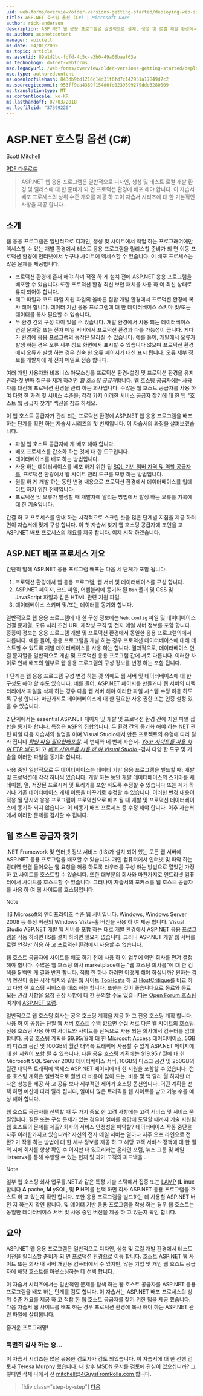 ```yaml
---
uid: web-forms/overview/older-versions-getting-started/deploying-web-site-projects/asp-net-hosting-options-cs
title: ASP.NET 호스팅 옵션 (C#) | Microsoft Docs
author: rick-anderson
description: ASP.NET 웹 응용 프로그램은 일반적으로 설계, 생성 및 로컬 개발 환경에서 테스트 및 프로덕션 환경 o에 배포 해야 하는 중...
ms.author: aspnetcontent
manager: wpickett
ms.date: 04/01/2009
ms.topic: article
ms.assetid: 89a1d2bc-fdfd-4c5c-a3b0-49a08baaf63a
ms.technology: dotnet-webforms
msc.legacyurl: /web-forms/overview/older-versions-getting-started/deploying-web-site-projects/asp-net-hosting-options-cs
msc.type: authoredcontent
ms.openlocfilehash: 843db9bd1216c14d31f6fd7c142951a17849d7c2
ms.sourcegitcommit: 953ff9ea4369f154d6fd0239599279ddd3280009
ms.translationtype: MT
ms.contentlocale: ko-KR
ms.lasthandoff: 07/03/2018
ms.locfileid: "37399226"
---
```

<a name="aspnet-hosting-options-c"></a>ASP.NET 호스팅 옵션 (C#)
====================
[Scott Mitchell](https://twitter.com/ScottOnWriting)

[PDF 다운로드](http://download.microsoft.com/download/E/8/9/E8920AE6-D441-41A7-8A77-9EF8FF970D8B/aspnet_tutorial01_Basics_cs.pdf)

> ASP.NET 웹 응용 프로그램은 일반적으로 디자인, 생성 및 테스트 로컬 개발 환경 및 릴리스에 대 한 준비가 되 면 프로덕션 환경에 배포 해야 합니다. 이 자습서 배포 프로세스의 상위 수준 개요를 제공 하 고이 자습서 시리즈에 대 한 기본적인 사항을 제공 합니다.


## <a name="introduction"></a>소개

웹 응용 프로그램은 일반적으로 디자인, 생성 및 사이트에서 작업 하는 프로그래머에만 액세스할 수 있는 개발 환경에서 테스트 응용 프로그램을 릴리스할 준비가 되 면 이동 프로덕션 환경에 인터넷에서 누구나 사이트에 액세스할 수 있습니다. 이 배포 프로세스는 많은 문제를 제공합니다.

- 프로덕션 환경에 존재 해야 하며 적절 하 게 설치 전에 ASP.NET 응용 프로그램을 배포할 수 있습니다. 또한 프로덕션 환경 최신 보안 패치를 사용 하 여 최신 상태로 유지 되어야 합니다.
- 태그 파일과 코드 파일 지원 파일의 올바른 집합 개발 환경에서 프로덕션 환경에 복사 해야 합니다. 데이터 기반 응용 프로그램에 대 한 데이터베이스 스키마 및/또는 데이터를 복사 필요할 수 있습니다.
- 두 환경 간의 구성 차이 있을 수 있습니다. 개발 환경에서 사용 되는 데이터베이스 연결 문자열 또는 전자 메일 서버에서 프로덕션 환경과 다를 가능성이 큽니다. 게다가 환경에 응용 프로그램의 동작은 달라질 수 있습니다. 예를 들어, 개발에서 오류가 발생 하는 경우 오류 세부 정보 화면에서 표시할 수 있습니다 않으며 프로덕션 환경에서 오류가 발생 하는 경우 친숙 한 오류 페이지가 대신 표시 됩니다. 오류 세부 정보를 개발자에 게 전자 메일로 전송 합니다.

여러 개인 사용자와 비즈니스 아웃소싱를 프로덕션 환경-설정 및 프로덕션 환경을 유지 관리-첫 번째 질문을 제거 하려면 *웹 호스팅 공급자*합니다. 웹 호스팅 공급자에는 사용자를 대신해 프로덕션 환경을 관리 하는 회사입니다. 수많은 웹 호스트 공급자를 사용 하 여 다양 한 가격 및 서비스 수준을; 각각 가지 이러한 서비스 공급자 찾기에 대 한 팁 "호스트 웹 공급자 찾기" 섹션을 참조 하세요.

이 웹 호스트 공급자가 관리 되는 프로덕션 환경에 ASP.NET 웹 응용 프로그램을 배포 하는 단계를 확인 하는 자습서 시리즈의 첫 번째입니다. 이 자습서의 과정을 살펴보겠습니다.

- 파일 웹 호스트 공급자에 게 배포 해야 합니다.
- 배포 프로세스를 간소화 하는 것에 대 한 도구입니다.
- 데이터베이스를 배포 하는 방법입니다.
- 사용 하는 데이터베이스를 배포 하기 위한 팁 [SQL 기반 멤버 자격 및 역할 공급자를](../../older-versions-security/membership/creating-the-membership-schema-in-sql-server-cs.md), 프로덕션 환경에서 웹 사이트 관리 도구를 모방 하는 방법입니다.
- 원활 하 게 개발 하는 동안 변경 내용으로 프로덕션 환경에서 데이터베이스를 업데이트 하기 위한 전략입니다.
- 프로덕션 및 오류가 발생할 때 개발자에 알리는 방법에서 발생 하는 오류를 기록에 대 한 기술입니다.

간결 하 고 프로세스를 안내 하는 시각적으로 스크린 샷을 많은 단계별 지침을 제공 하려면이 자습서에 맞게 구성 합니다. 이 첫 자습서 찾기 웹 호스팅 공급자에 조언을 고 ASP.NET 배포 프로세스의 개요를 제공 합니다. 이제 시작 하겠습니다.

## <a name="an-overview-of-the-aspnet-deployment-process"></a>ASP.NET 배포 프로세스 개요

간단히 말해 ASP.NET 응용 프로그램 배포는 다음 세 단계가 포함 됩니다.

1. 프로덕션 환경에서 웹 응용 프로그램, 웹 서버 및 데이터베이스를 구성 합니다.
2. ASP.NET 페이지, 코드 파일, 어셈블리에 동기화 된 `Bin` 폴더 및 CSS 및 JavaScript 파일과 같은 HTML 관련 지원 파일.
3. 데이터베이스 스키마 및/또는 데이터를 동기화 합니다.

일반적으로 웹 응용 프로그램에 대 한 구성 정보에는 `Web.config` 파일 및 데이터베이스 연결 문자열, 오류 처리 조건 URL 재작성 규칙 및 전자 메일 서버 정보를 포함 합니다. 종종이 정보는 응용 프로그램 개발 및 프로덕션 환경에서 동일한 응용 프로그램의에서 다릅니다. 예를 들어, 응용 프로그램을 개발 하는 경우 프로덕션 데이터베이스에 대해 테스트할 수 있도록 개발 데이터베이스를 사용 하는 합니다. 결과적으로, 데이터베이스 연결 문자열을 일반적으로 개발 및 프로덕션 응용 프로그램 간에 서로 다릅니다. 이러한 차이로 인해 배포의 일부로 웹 응용 프로그램의 구성 정보를 변경 하는 포함 됩니다.

1 단계는 웹 응용 프로그램 구성 변경 하는 것 외에도 웹 서버 및 데이터베이스에 대 한 구성도 해야 할 수도 있습니다. 예를 들어, ASP.NET 페이지를 만들거나 웹 서버의 디렉터리에서 파일을 삭제 하는 경우 다음 웹 서버 해야 이러한 파일 시스템 수정 허용 하도록 구성 합니다. 마찬가지로 데이터베이스에 대 한 필요한 사용 권한 또는 인증 설정 있을 수 있습니다.


2 단계에서는 essential ASP.NET 페이지 및 개발 및 프로덕션 환경 간에 지원 파일 집합을 동기화 합니다. 특정은 ASP의 집합입니다. 두 환경 간의 동기화 해야 하는 NET 관련 파일 다음 자습서의 설명을 이며 Visual Studio에서 만든 프로젝트의 유형에 따라 달라 집니다 [ *확인 파일 필요한배포할*](determining-what-files-need-to-be-deployed-cs.md). 세 번째와 네 번째 자습서- [ *Your 사이트를 사용 하 여 FTP 배포* ](deploying-your-site-using-an-ftp-client-cs.md) 하 고 [ *배포 사이트를 사용 하 여 Visual Studio* ](deploying-your-site-using-visual-studio-cs.md) -검사 다양 한 도구 및 기술을 이러한 파일을 동기화 합니다.

사용 중인 일반적으로 두 데이터베이스는 데이터 기반 응용 프로그램을 빌드할 때: 개발 및 프로덕션에 각각 하나씩 있습니다. 개발 하는 동안 개발 데이터베이스의 스키마를 새 테이블, 열, 저장된 프로시저 및 트리거를 포함 하도록 수정할 수 있습니다 또는 제거 하거나 기존 데이터베이스 개체 이름을 바꾸기로 수정할 수 있습니다. 이러한 변경 내용이 적용 될 당시와 응용 프로그램이 프로덕션으로 배포 될 때 개발 및 프로덕션 데이터베이스에 동기화 되지 않습니다. 이 비동기 배포 프로세스 중 수정 해야 합니다. 이후 자습서에서 이러한 문제를 검사할 수 됩니다.

## <a name="finding-a-web-host-provider"></a>웹 호스트 공급자 찾기

.NET Framework 및 인터넷 정보 서비스 (IIS)가 설치 되어 있는 모든 웹 서버에 ASP.NET 응용 프로그램을 배포할 수 있습니다. 개인 컴퓨터에서 인터넷 및 파악 하는 광대역 연결 들어오는 웹 요청을 허용 하도록 라우터를 구성 하는 방법으로 열었던 가정 하 고 사이트를 호스트할 수 있습니다. 또한 대부분의 회사와 마찬가지로 인트라넷 컴퓨터에서 사이트를 호스트할 수 있습니다. 그러나이 자습서의 포커스를 웹 호스트 공급자를 사용 하 여 웹 사이트를 호스팅입니다.

> [!NOTE]
> [IIS](https://www.iis.net/) Microsoft의 엔터프라이즈 수준 웹 서버입니다. Windows, Windows Server 2008 등 특정 버전의 Windows Vista-홈 버전을 사용 하 여 제공 합니다. Visual Studio ASP.NET 개발 웹 서버를 포함 하는 대로 개발 환경에서 ASP.NET 응용 프로그램을 작동 하려면 IIS를 설치 하려면 필요가 없습니다. 그러나 ASP.NET 개발 웹 서버를 로컬 연결만 허용 하 고 프로덕션 환경에서 사용할 수 없습니다.


웹 호스트 공급자에 사이트를 배포 하기 전에 사용 하 여 업무에 어떤 회사를 먼저 결정 해야 합니다. 수많은 웹 호스팅 회사 marketplace에는 "웹 호스팅 회사를"에 대 한 검색을 5 백만 개 결과 반환 합니다. 적합 한 하나 하려면 어떻게 해야 하십니까? 원하는 검색 엔진이 좋은 시작 위치와 같은 웹 사이트 [TopHosts](http://www.tophosts.com/) 하 고 [HostCritique](http://www.hostcritique.net/)를 비교 하 고 다양 한 호스팅 서비스를 대조 하는 합니다. 또한는 것이 좋습니다으로 동료와 동료 모든 권장 사항을 요청 권장 사항에 대 한 문의할 수도 있습니다는 [Open Forum 호스팅](https://forums.asp.net/158.aspx) 여기에 [ASP.NET 포럼](https://forums.asp.net/).

일반적으로 웹 호스팅 회사는 공유 호스팅 계획을 제공 하 고 전용 호스팅 계획 합니다. 사용 하 여 공유는 단일 웹 서버 호스트 수백 없으면 수십 서로 다른 웹 사이트의 호스팅. 전용 호스팅 사용 하 여 사이트와 사이트를 단독으로 사용 되는 회사에서 컴퓨터를 임대 합니다. 공유 호스팅 계획을 $9.95/월에 대 한 Microsoft Access 데이터베이스, 5GB의 디스크 공간 및 100GB의 월간 대역폭 트래픽에 사용할 수 있게 ASP.NET 페이지에 대 한 지원이 포함 될 수 있습니다. 다른 공유 호스팅 계획에는 $19.95 / 월에 대 한 Microsoft SQL Server 2008 데이터베이스 서버, 10GB의 디스크 공간 및 250GB의 월간 대역폭 트래픽에 액세스 ASP.NET 페이지에 대 한 지원을 포함할 수 있습니다. 전용 호스팅 계획은 일반적으로 훨씬 더 비용이 많이 드는, 비용 몇 백 달러 월 하지만 더 나은 성능을 제공 하 고 공유 보다 세부적인 제어가 호스팅 옵션입니다. 어떤 계획을 선택 하면 예산에 따라 달라 집니다, 얼마나 많은 트래픽을 웹 사이트를 받고 기능 수를 예상 해야 합니다.

웹 호스트 공급자를 선택할 때 두 가지 중요 한 고려 사항에는 고객 서비스 및 서비스 품질입니다. 질문 또는 구성 문제가 있는 경우이 얼마를 응답에 도달할 때까지 기술 지원팀 웹 호스트의 문제를 제출? 회사의 서비스 안정성을 파악할? 데이터베이스 작동 중단을 자주 이러한가지고 있습니까? 자신의 전자 메일 서버는 얼마나 자주 오프 라인으로 전환? 가 작동 하는 방법에 대 한 세부 정보를 제공 하 고 해당 고객 서비스 정책에 대 한 질의 시에 회사를 항상 확인 수 이지만 더 있으리라는 온라인 포럼, 뉴스 그룹 및 메일 listservs를 통해 수행할 수 있는 현재 및 과거 고객의 피드백을 .

> [!NOTE]
> 일부 웹 호스팅 회사 업무를.NET과 같은 특정 기술 스택에서 집중 또는 [LAMP](http://en.wikipedia.org/wiki/LAMP_stack) (**L** inux 합니다 **A** pache, **M** ySQL, 및 **P** HP)를 선택 하면 회사 ASP.NET 응용 프로그램을 호스트 하 고 있는지 확인 합니다. 또한 응용 프로그램을 빌드하는 데 사용할 ASP.NET 버전 지 하는지 확인 합니다. 및 데이터 기반 응용 프로그램을 작성 하는 경우 웹 호스트는 동일한 데이터베이스 서버 및 사용 중인 버전을 제공 하 고 있는지 확인 합니다.


## <a name="summary"></a>요약

ASP.NET 웹 응용 프로그램은 일반적으로 디자인, 생성 및 로컬 개발 환경에서 테스트 버전을 릴리스할 준비가 되 면 프로덕션 환경으로 이동 합니다. 호스트 ASP.NET 웹 사이트 또는 회사 내 서버 개인용 컴퓨터에서 수 있지만, 많은 기업 및 개인 웹 호스트 공급자에 해당 호스트를 아웃소싱하는 데 선택 합니다.

이 자습서 시리즈에서는 일반적인 문제를 탐색 하는 웹 호스트 공급자를 ASP.NET 응용 프로그램을 배포 하는 단계를 검토 합니다. 이 자습서는 ASP.NET 배포 프로세스의 상위 수준 개요를 제공 하 고 적합 한 웹 호스트 공급자를 찾기 위한 팁을 제공 했습니다. 다음 자습서 웹 사이트를 배포 하는 경우 프로덕션 환경에 복사 해야 하는 ASP.NET 관련 파일에 살펴봅니다.

즐거운 프로그래밍!

### <a name="special-thanks-to"></a>특별히 감사 하는 중...

이 자습서 시리즈는 많은 유용한 검토자가 검토 되었습니다. 이 자습서에 대 한 선행 검토자 Teresa Murphy 했습니다. 내 향후 MSDN 문서를 검토에 관심이 있으십니까? 그렇다면 삭제 나에서 선 [ mitchell@4GuysFromRolla.com ](mailto:mitchell@4GuysFromRolla.com)합니다.

> [!div class="step-by-step"]
> [다음](determining-what-files-need-to-be-deployed-cs.md)
